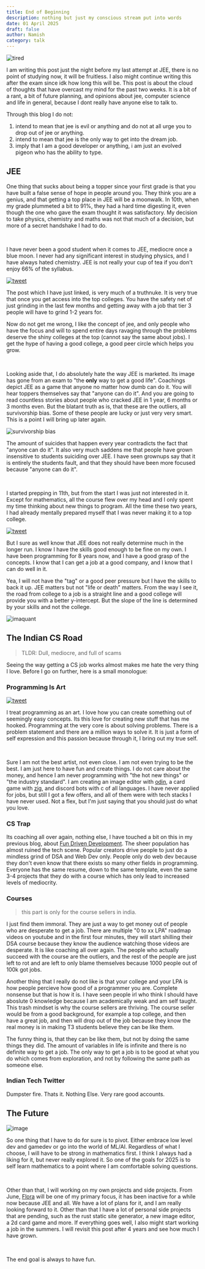 ```yaml
---
title: End of Beginning 
description: nothing but just my conscious stream put into words 
date: 01 April 2025
draft: false
author: Namish 
category: talk
---
```


![tired](/static/images/tired.jpg)

I am writing this post just the night before my last attempt at JEE, there is no point of studying now, it will be fruitless. I also might continue writing this after the exam since idk how long this will be. This post is about the cloud of thoughts that have overcast my mind for the past two weeks. It is a bit of a rant, a bit of future planning, and opinions about jee, computer science and life in general, because I dont really have anyone else to talk to. 

Through this blog I do not:
1. intend to mean that jee is evil or anything and do not at all urge you to drop out of jee or anything.
2. intend to mean that jee is the only way to get into the dream job.
3. imply that I am a good developer or anything, i am just an evolved pigeon who has the ability to type.

## JEE

One thing that sucks about being a topper since your first grade is that you have built a false sense of hope in people around you. They think you are a genius, and that getting a top place in JEE will be a moonwalk. In 10th, when my grade plummeted a bit to 91%, they had a hard time digesting it, even though the one who gave the exam thought it was satisfactory. My decision to take physics, chemistry and maths was not that much of a decision, but more of a secret handshake I had to do.

<br>

I have never been a good student when it comes to JEE, mediocre once a blue moon. I never had any significant interest in studying physics, and I have always hated chemistry. JEE is not really your cup of tea if you don't enjoy 66% of the syllabus. 

[![tweet](/tweet/1906944450766708755)](https://x.com/munen5647/status/1906944450766708755)

The post which I have just linked, is very much of a truthnuke.  It is very true that once you get access into the top colleges. You have the safety net of just grinding in the last few months and getting away with a job that tier 3 people will have to grind 1-2 years for.

Now do not get me wrong, I like the concept of jee, and only people who have the focus and will to spend entire days ravaging through the problems deserve the shiny colleges at the top (cannot say the same about jobs). I get the hype of having a good college, a good peer circle which helps you grow.

<br>

Looking aside that, I do absolutely hate the way JEE is marketed. Its image has gone from an exam to "the **only** way to get a good life". Coachings depict JEE as a game that anyone no matter how dumb can do it. You will hear toppers themselves say that "anyone can do it". And you are going to read countless stories about people who cracked JEE in 1 year, 6 months or 3 months even. But the blatant truth as is, that these are the outliers, all survivorship bias. Some of these people are lucky or just very very smart. This is a point I will bring up later again.

![survivorship bias](https://upload.wikimedia.org/wikipedia/commons/thumb/b/b2/Survivorship-bias.svg/450px-Survivorship-bias.svg.png)

The amount of suicides that happen every year contradicts the fact that "anyone can do it". It also very much saddens me that people have grown insensitive to students suiciding over JEE. I have seen grownups say that it is entirely the students fault, and that they should have been more focused because "anyone can do it".

<br>

I started prepping in 11th, but from the start I was just not interested in it. Except for mathematics, all the course flew over my head and I only spent my time thinking about new things to program. All the time these two years, I had already mentally prepared myself that I was never making it to a top college. 

[![tweet](/tweet/1906736860619014546)](https://x.com/Some1UKnow25/status/1906736860619014546)

But I sure as well know that JEE does not really determine much in the longer run. I know I have the skills good enough to be fine on my own. I have been programming for 8 years now, and I have a good grasp of the concepts. I know that I can get a job at a good company, and I know that I can do well in it. 

Yea, I will not have the "tag" or a good peer pressure but I have the skills to back it up. JEE matters but not "life or death" matters. From the way I see it, the road from college to a job is a straight line and a good college will provide you with a better y-intercept. But the slope of the line is determined by your skills and not the college.

![imaquant](/static/images/imaquant.png)

## The Indian CS Road

> TLDR: Dull, mediocre, and full of scams

Seeing the way getting a CS job works almost makes me hate the very thing I love. Before I go on further, here is a small monologue:

### Programming Is Art


[![tweet](/tweet/1829525317553393740)](https://x.com/ThePrimeagen/status/1829525317553393740)

I treat programming as an art. I love how you can create something out of seemingly easy concepts. Its this love for creating new stuff that has me hooked. Programming at the very core is about solving problems. There is a problem statement and there are a million ways to solve it. It is just a form of self expression and this passion because through it, I bring out my true self. 

<br>

Sure I am not the best artist, not even close. I am not even trying to be the best. I am just here to have fun and create things. I do not care about the money, and hence I am never programming with "the hot new things" or "the industry standard". I am creating an image editor with [odin](https://odin-lang.org), a card game with [zig](https://ziglang.org), and discord bots with c of all languages. I have never applied for jobs, but still I got a few offers, and all of them were with tech stacks I have never used. Not a flex, but I'm just saying that you should just do what you love.

### CS Trap

Its coaching all over again, nothing else, I have touched a bit on this in my previous blog, about [Fun Driven Development](/blog/talks/development). The sheer population has almost ruined the tech scene. Popular creators drive people to just do a mindless grind of DSA and Web Dev only. People only do web dev because they don't even know that there exists so many other fields in programming. Everyone has the same resume, down to the same template, even the same 3-4 projects that they do with a course which has only lead to increased levels of mediocrity.

### Courses

> this part is only for the course sellers in india.

I just find them immoral. They are just a way to get money out of people who are desperate to get a job. There are multiple "0 to xx LPA" roadmap videos on youtube and in the first four minutes, they will start shilling their DSA course because they know the audience watching those videos are desperate. It is like coaching all over again. The people who actually succeed with the course are the outliers, and the rest of the people are just left to rot and are left to only blame themselves because 1000 people out of 100k got jobs.

Another thing that I really do not like is that your college and your LPA is how people percieve how good of a programmer you are. Complete nonsense but that is how it is. I have seen people irl who think I should have aboslute 0 knowledge because I am academically weak and am self taught. This trash mindset is why the course sellers are thriving. The course seller would be from a good background, for example a top college, and then have a great job, and then will drop out of the job because they know the real money is in making T3 students believe they can be like them. 

The funny thing is, that they can be like them, but not by doing the same things they did. The amount of variables in life is infinite and there is no definite way to get a job. The only way to get a job is to be good at what you do which comes from exploration, and not by following the same path as someone else.

### Indian Tech Twitter

Dumpster fire. Thats it. Nothing Else. Very rare good accounts.

## The Future

![image](https://raw.githubusercontent.com/cat-milk/Anime-Girls-Holding-Programming-Books/master/AI/Rei_Ayanami_ISL.png)

So one thing that I have to do for sure is to pivot. Either embrace low level dev and gamedev or go into the world of ML/AI. Regardless of what I choose, I will have to be strong in mathematics first. I think I always had a liking for it, but never really explored it. So one of the goals for 2025 is to self learn mathematics to a point where I am comfortable solving questions. 

<br>

Other than that, I will working on my own projects and side projects. From June, [Flora](https://flora.tf) will be one of my primary focus, it has been inactive for a while now because JEE and all. We have a lot of plans for it, and I am really looking forward to it. Other than that I have a lot of personal side projects that are pending, such as the rust static site generator, a new image editor, a 2d card game and more. If everything goes well, I also might start working a job in the summers. I will revisit this post after 4 years and see how much I have grown.

<br>

The end goal is always to have fun.